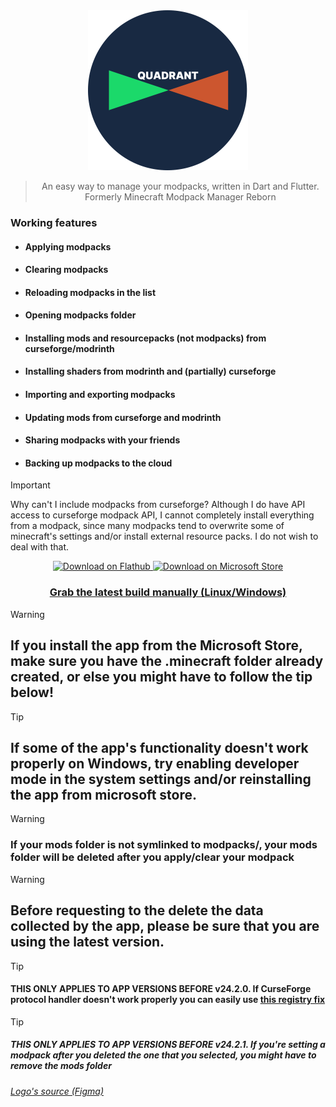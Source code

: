 <div align="center">

<img src="https://github.com/mrquantumoff/quadrant/raw/master/assets/icons/logotext.svg" height=256 />

> An easy way to manage your modpacks, written in Dart and Flutter.
> Formerly Minecraft Modpack Manager Reborn

</div>

### Working features

- #### Applying modpacks

- #### Clearing modpacks

- #### Reloading modpacks in the list

- #### Opening modpacks folder

- #### Installing mods and resourcepacks (not modpacks) from curseforge/modrinth

- #### Installing shaders from modrinth and (partially) curseforge

- #### Importing and exporting modpacks

- #### Updating mods from curseforge and modrinth

- #### Sharing modpacks with your friends

- #### Backing up modpacks to the cloud

> [!IMPORTANT]
> Why can't I include modpacks from curseforge? Although I do have API access to curseforge modpack API, I cannot completely install everything from a modpack, since many modpacks tend to overwrite some of minecraft's settings and/or install external resource packs. I do not wish to deal with that.

<div align="center">
    <a href="https://flathub.org/apps/details/dev.mrquantumoff.mcmodpackmanager">
        <img width="200" alt="Download on Flathub" src="https://dl.flathub.org/assets/badges/flathub-badge-i-en.svg"/>
    </a>
    <a href="https://www.microsoft.com/store/apps/9NLT70M0TVD0">
        <img width="187" src="https://get.microsoft.com/images/en-us%20light.svg" alt="Download on Microsoft Store" />
    </a>

### [Grab the latest build manually (Linux/Windows)](https://github.com/mrquantumoff/quadrant/releases/latest)

</div>

> [!WARNING]
>
> ## If you install the app from the Microsoft Store, make sure you have the .minecraft folder already created, or else you might have to follow the tip below!

> [!TIP]
> ## If some of the app's functionality doesn't work properly on Windows, try enabling developer mode in the system settings and/or reinstalling the app from microsoft store.
>

> [!WARNING]
>
> ### If your mods folder is not symlinked to modpacks/<anything>, your mods folder will be deleted after you apply/clear your modpack

> [!WARNING]
>
> ## Before requesting to the delete the data collected by the app, please be sure that you are using the latest version.

> [!TIP]
> 
> #### THIS ONLY APPLIES TO APP VERSIONS BEFORE v24.2.0. If CurseForge protocol handler doesn't work properly you can easily use [this registry fix](https://github.com/mrquantumoff/quadrant/raw/master/msstorefix.reg)

> [!TIP]
>
> ##### THIS ONLY APPLIES TO APP VERSIONS BEFORE v24.2.1. If you're setting a modpack after you deleted the one that you selected, you might have to remove the mods folder

###### [Logo's source (Figma)](https://www.figma.com/community/file/1222558477898371497)
